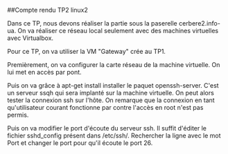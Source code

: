 ##Compte rendu TP2 linux2

Dans ce TP, nous devons réaliser la partie sous la paserelle cerbere2.info-ua. On va réaliser ce réseau local seulement avec des machines virtuelles avec Virtualbox.

Pour ce TP, on va utiliser la VM "Gateway" crée au TP1.

Premièrement, on va configurer la carte réseau de la machine virtuelle. On lui met en accès par pont.

Puis on va grâce à apt-get install installer le paquet openssh-server. C'est un serveur ssqh qui sera implanté sur la machine virtuelle.
On peut alors tester la connexion ssh sur l'hôte. 
On remarque que la connexion en tant qu'utilisateur courant fonctionne par contre l'accès en root n'est pas permis.

Puis on va modifier le port d'écoute du serveur ssh. Il suffit d'éditer le fichier sshd_config présent dans /etc/ssh/.
Rechercher la ligne avec le mot Port et changer le port pour qu'il écoute le port 26.
